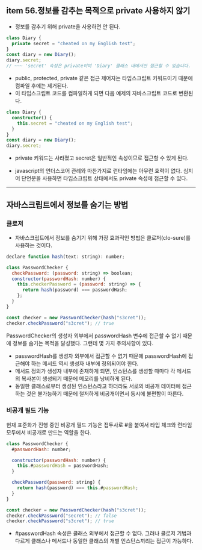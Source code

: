 ## item 56.정보를 감추는 목적으로 private 사용하지 않기

- 정보를 감추기 위해 private을 사용하면 안 된다.

```typescript
class Diary {
  private secret = "cheated on my English test";
}
const diary = new Diary();
diary.secret;
// ~~~ 'secret' 속성은 private이며 'Diary' 클래스 내에서만 접근할 수 있습니다.
```

- public, protected, private 같은 접근 제어자는 타입스크립트 키워드이기 때문에 컴파일 후에는 제거된다.
- 이 타입스크립트 코드를 컴파일하게 되면 다음 예제의 자바스크립트 코드로 변환된다.

```typescript
class Diary {
  constructor() {
    this.secret = "cheated on my English test";
  }
}
const diary = new Diary();
diary.secret;
```

- private 키워드는 사라졌고 secret은 일반적인 속성이므로 접근할 수 있게 된다.

- javascript의 언더스코어 관례와 마찬가지로 런타임에는 아무런 효력이 없다. 심지어 단언문을 사용하면 타입스크립트 상태에서도 private 속성에 접근할 수 있다.

---

## 자바스크립트에서 정보를 숨기는 방법

### 클로저

- 자바스크립트에서 정보를 숨기기 위해 가장 효과적인 방법은 클로저(clo-sure)를 사용하는 것이다.

```javascript
declare function hash(text: string): number;

class PasswordChecker {
  checkPassword: (password: string) => boolean;
  constructor(passwordHash: number) {
    this.checkerPassword = (password: string) => {
      return hash(password) === passwordHash;
    };
  }
}

const checker = new PasswordChecker(hash("s3cret"));
checker.checkPassword("s3cret"); // true
```

PasswordChecker의 생성자 외부에서 passwordHash 변수에 접근할 수 없기 때문에 정보를 숨기는 목적을 달성했다. 그런데 몇 가지 주의사항이 있다.

- passwordHash를 생성자 외부에서 접근할 수 없기 때문에 passwordHash에 접근해야 하는 메서드 역시 생성자 내부에 정의되어야 한다.
- 메서드 정의가 생성자 내부에 존재하게 되면, 인스턴스를 생성할 때마다 각 메서드의 복사본이 생성되기 때문에 메모리를 낭비하게 된다.
- 동일한 클래스로부터 생성된 인스턴스라고 하더라도 서로의 비공개 데이터에 접근하는 것은 불가능하기 때문에 철저하게 비공개이면서 동시에 불편함이 따른다.

### 비공개 필드 기능

현재 표준화가 진행 중인 비공개 필드 기능은 접두사로 #을 붙여서 타입 체크와 런타임 모두에서 비공개로 만드는 역할을 한다.

```javascript
class PasswordChecker {
  #passwordHash: number;

  constructor(passwordHash: number) {
    this.#passwordHash = passwordHash;
  }

  checkPassword(password: string) {
    return hash(password) === this.#passwordHash;
  }
}

const checker = new PasswordChecker(hash("s3cret"));
checker.checkPassword("secret"); // false
checker.checkPassword("s3cret"); // true
```

- #passwordHash 속성은 클래스 외부에서 접근할 수 없다. 그러나 클로저 기법과 다르게 클래스나 메서드나 동일한 클래스의 개별 인스턴스끼리는 접근이 가능하다.

